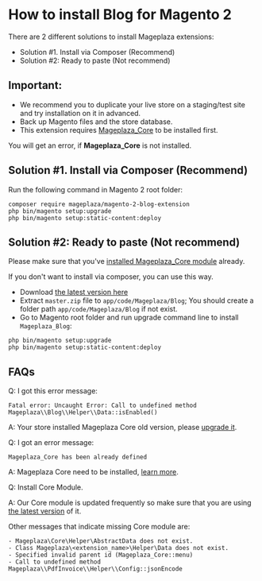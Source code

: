 # How to install Blog for Magento 2

There are 2 different solutions to install Mageplaza extensions:

- Solution #1. Install via Composer (Recommend)
- Solution #2: Ready to paste (Not recommend)

## Important:
- We recommend you to duplicate your live store on a staging/test site and try installation on it in advanced.
- Back up Magento files and the store database.
- This extension requires [Mageplaza_Core](https://github.com/mageplaza/module-core) to be installed first.

You will get an error, if **Mageplaza_Core** is not installed.

## Solution #1. Install via Composer (Recommend)

Run the following command in Magento 2 root folder:

```
composer require mageplaza/magento-2-blog-extension
php bin/magento setup:upgrade
php bin/magento setup:static-content:deploy
```

## Solution #2: Ready to paste (Not recommend)

Please make sure that you've [installed Mageplaza_Core module](https://github.com/mageplaza/module-core#how-to-install--upgrade-mageplaza_core) already.

If you don't want to install via composer, you can use this way. 

- Download [the latest version here](https://github.com/mageplaza/magento-2-blog/archive/master.zip) 
- Extract `master.zip` file to `app/code/Mageplaza/Blog`; You should create a folder path `app/code/Mageplaza/Blog` if not exist.
- Go to Magento root folder and run upgrade command line to install `Mageplaza_Blog`:

```
php bin/magento setup:upgrade
php bin/magento setup:static-content:deploy
```

## FAQs

Q: I got this error message: 
```
Fatal error: Uncaught Error: Call to undefined method Mageplaza\\Blog\\Helper\\Data::isEnabled()
```
A: Your store installed Mageplaza Core old version, please [upgrade it](https://github.com/mageplaza/module-core#12-upgrade).

Q: I got an error message:

```
Mageplaza_Core has been already defined
```
A: Mageplaza Core need to be installed, [learn more](ttps://github.com/mageplaza/module-core#how-to-install--upgrade-mageplaza_core).


Q: Install Core Module.

A: Our Core module is updated frequently so make sure that you are using [the latest version](https://github.com/mageplaza/module-core) of it.


Other messages that indicate missing Core module are: 

```
- Mageplaza\Core\Helper\AbstractData does not exist.
- Class Mageplaza\<extension_name>\Helper\Data does not exist.
- Specified invalid parent id (Mageplaza_Core::menu)
- Call to undefined method Mageplaza\\PdfInvoice\\Helper\\Config::jsonEncode
```
